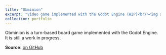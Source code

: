```yaml
---
title: "Obminion"
excerpt: "Video game implemented with the Godot Engine (WIP)<br/><img src='/images/obminion.png'>"
collection: portfolio
---
```


Obminion is a turn-based board game implemented with the Godot Engine.
It is still a work in progress.

**Source**: [on GitHub](https://github.com/git-afsantos/obminion)
